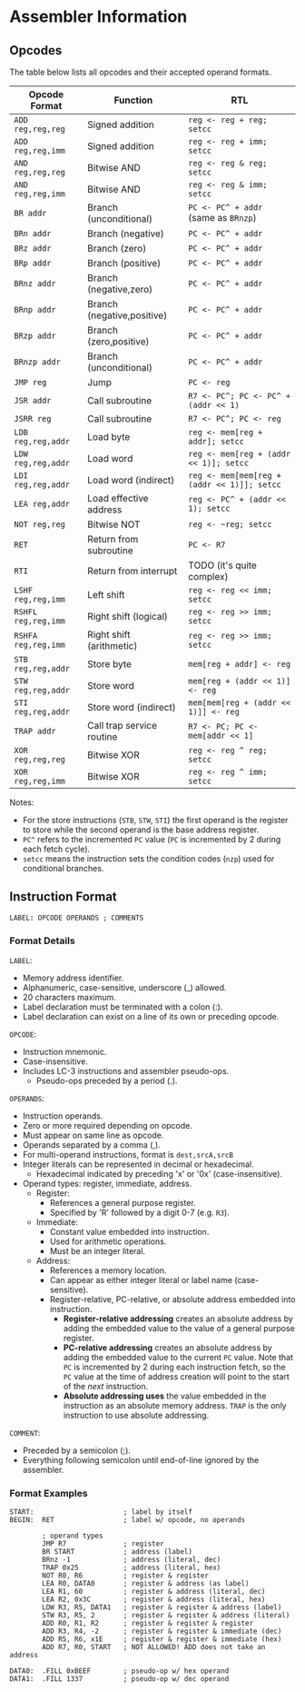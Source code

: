 # Assembler Information
## Opcodes
The table below lists all opcodes and their accepted operand formats.

| Opcode Format         | Function                  | RTL                                           |
|-----------------------|---------------------------|-----------------------------------------------|
| `ADD reg,reg,reg`     | Signed addition           | `reg <- reg + reg; setcc`                     |
| `ADD reg,reg,imm`     | Signed addition           | `reg <- reg + imm; setcc`                     |
| `AND reg,reg,reg`     | Bitwise AND               | `reg <- reg & reg; setcc`                     |
| `AND reg,reg,imm`     | Bitwise AND               | `reg <- reg & imm; setcc`                     |
| `BR addr`             | Branch (unconditional)    | `PC <- PC^ + addr` (same as `BRnzp`)          |
| `BRn addr`            | Branch (negative)         | `PC <- PC^ + addr`                            |
| `BRz addr`            | Branch (zero)             | `PC <- PC^ + addr`                            |
| `BRp addr`            | Branch (positive)         | `PC <- PC^ + addr`                            |
| `BRnz addr`           | Branch (negative,zero)    | `PC <- PC^ + addr`                            |
| `BRnp addr`           | Branch (negative,positive)| `PC <- PC^ + addr`                            |
| `BRzp addr`           | Branch (zero,positive)    | `PC <- PC^ + addr`                            |
| `BRnzp addr`          | Branch (unconditional)    | `PC <- PC^ + addr`                            |
| `JMP reg`             | Jump                      | `PC <- reg`                                   |
| `JSR addr`            | Call subroutine           | `R7 <- PC^; PC <- PC^ + (addr << 1)`          |
| `JSRR reg`            | Call subroutine           | `R7 <- PC^; PC <- reg`                        |
| `LDB reg,reg,addr`    | Load byte                 | `reg <- mem[reg + addr]; setcc`               |
| `LDW reg,reg,addr`    | Load word                 | `reg <- mem[reg + (addr << 1)]; setcc`        |
| `LDI reg,reg,addr`    | Load word (indirect)      | `reg <- mem[mem[reg + (addr << 1)]]; setcc`   |
| `LEA reg,addr`        | Load effective address    | `reg <- PC^ + (addr << 1); setcc`             |
| `NOT reg,reg`         | Bitwise NOT               | `reg <- ~reg; setcc`                          |
| `RET`                 | Return from subroutine    | `PC <- R7`                                    |
| `RTI`                 | Return from interrupt     | TODO (it's quite complex)                     |
| `LSHF reg,reg,imm`    | Left shift                | `reg <- reg << imm; setcc`                    |
| `RSHFL reg,reg,imm`   | Right shift (logical)     | `reg <- reg >> imm; setcc`                    |
| `RSHFA reg,reg,imm`   | Right shift (arithmetic)  | `reg <- reg >> imm; setcc`                    |
| `STB reg,reg,addr`    | Store byte                | `mem[reg + addr] <- reg`                      |
| `STW reg,reg,addr`    | Store word                | `mem[reg + (addr << 1)] <- reg`               |
| `STI reg,reg,addr`    | Store word (indirect)     | `mem[mem[reg + (addr << 1)]] <- reg`          |
| `TRAP addr`           | Call trap service routine | `R7 <- PC; PC <- mem[addr << 1]`              |
| `XOR reg,reg,reg`     | Bitwise XOR               | `reg <- reg ^ reg; setcc`                     |
| `XOR reg,reg,imm`     | Bitwise XOR               | `reg <- reg ^ imm; setcc`                     |

Notes:
  * For the store instructions (`STB`, `STW`, `STI`) the first operand is the
    register to store while the second operand is the base address register.
  * `PC^` refers to the incremented `PC` value (`PC` is incremented by 2 during
    each fetch cycle).
  * `setcc` means the instruction sets the condition codes (`nzp`) used for
    conditional branches.

## Instruction Format
`LABEL: OPCODE OPERANDS ; COMMENTS`

### Format Details
`LABEL`:
  * Memory address identifier.
  * Alphanumeric, case-sensitive, underscore (_) allowed.
  * 20 characters maximum.
  * Label declaration must be terminated with a colon (:).
  * Label declaration can exist on a line of its own or preceding opcode.

`OPCODE`:
  * Instruction mnemonic.
  * Case-insensitive.
  * Includes LC-3 instructions and assembler pseudo-ops.
    * Pseudo-ops preceded by a period (.).

`OPERANDS`:
  * Instruction operands.
  * Zero or more required depending on opcode.
  * Must appear on same line as opcode.
  * Operands separated by a comma (,).
  * For multi-operand instructions, format is `dest,srcA,srcB`
  * Integer literals can be represented in decimal or hexadecimal.
    * Hexadecimal indicated by preceding 'x' or '0x' (case-insensitive).
  * Operand types: register, immediate, address.
    * Register:
      * References a general purpose register.
      * Specified by 'R' followed by a digit 0-7 (e.g. `R3`).
    * Immediate:
      * Constant value embedded into instruction.
      * Used for arithmetic operations.
      * Must be an integer literal.
    * Address:
      * References a memory location.
      * Can appear as either integer literal or label name (case-sensitive).
      * Register-relative, PC-relative, or absolute address embedded into
        instruction.
        * **Register-relative addressing** creates an absolute address by adding
          the embedded value to the value of a general purpose register.
        * **PC-relative addressing** creates an absolute address by adding the
          embedded value to the current `PC` value. Note that `PC` is
          incremented by 2 during each instruction fetch, so the `PC` value at
          the time of address creation will point to the start of the *next*
          instruction.
        * **Absolute addressing uses** the value embedded in the instruction as
          an absolute memory address. `TRAP` is the only instruction to use
          absolute addressing.

`COMMENT`:
  * Preceded by a semicolon (;).
  * Everything following semicolon until end-of-line ignored by the assembler.

### Format Examples
```
START:                      ; label by itself
BEGIN:  RET                 ; label w/ opcode, no operands

        ; operand types
        JMP R7              ; register
        BR START            ; address (label)
        BRnz -1             ; address (literal, dec)
        TRAP 0x25           ; address (literal, hex)
        NOT R0, R6          ; register & register
        LEA R0, DATA0       ; register & address (as label)
        LEA R1, 60          ; register & address (literal, dec)
        LEA R2, 0x3C        ; register & address (literal, hex)
        LDW R3, R5, DATA1   ; register & register & address (label)
        STW R3, R5, 2       ; register & register & address (literal)
        ADD R0, R1, R2      ; register & register & register
        ADD R3, R4, -2      ; register & register & immediate (dec)
        ADD R5, R6, x1E     ; register & register & immediate (hex)
        ADD R7, R0, START   ; NOT ALLOWED! ADD does not take an address

DATA0:  .FILL 0xBEEF        ; pseudo-op w/ hex operand
DATA1:  .FILL 1337          ; pseudo-op w/ dec operand
```
